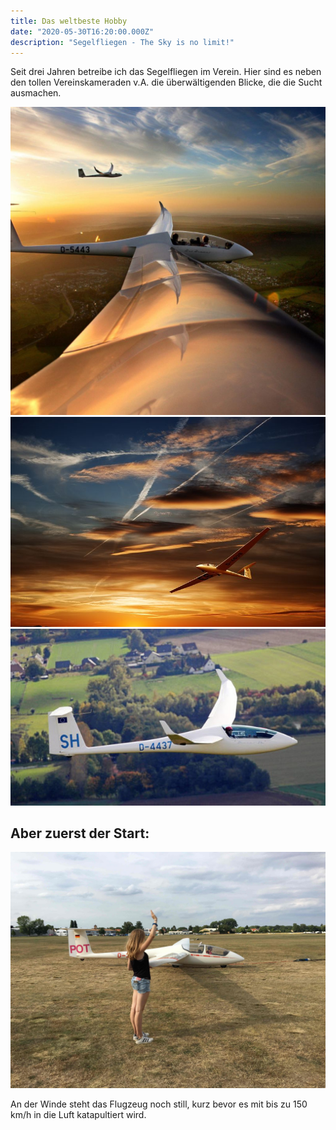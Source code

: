 ```yaml
---
title: Das weltbeste Hobby
date: "2020-05-30T16:20:00.000Z"
description: "Segelfliegen - The Sky is no limit!"
---
```


Seit drei Jahren betreibe ich das Segelfliegen im Verein.
Hier sind es neben den tollen Vereinskameraden v.A. die überwältigenden Blicke, die die Sucht ausmachen.

![Zusammen in der Luft](./luft-zusammen.jpg)
![Sonnenunteregang direkt unter den Wolken](./luft-sonne.jpg)
![Vögel aus Glasfaser-Kunststoff](./luft-1.jpg)

## Aber zuerst der Start:

![Start an der Winde](./start.jpg)

An der Winde steht das Flugzeug noch still, kurz bevor es mit bis zu 150 km/h in die Luft katapultiert wird.
